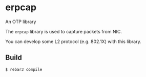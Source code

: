 erpcap
=====

An OTP library

The `erpcap` library is used to capture packets from NIC.

You can develop some L2 protocol (e.g. 802.1X) with this library.

Build
-----

    $ rebar3 compile
